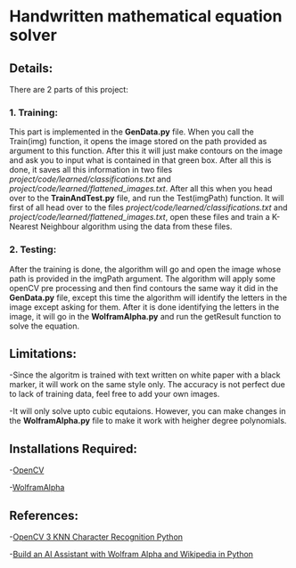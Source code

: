 # Handwritten mathematical equation solver

## Details: 

There are 2 parts of this project:

### 1. Training:

This part is implemented in the **GenData.py** file. When you call the Train(img) function, it opens the image stored on the path provided as argument to this function. After this it will just make contours on the image and ask you to input what is contained in that green box. After all this is done, it saves all this information in two files *project/code/learned/classifications.txt* and *project/code/learned/flattened_images.txt*. After all this when you head over to the **TrainAndTest.py** file, and run the Test(imgPath) function. It will first of all head over to the files *project/code/learned/classifications.txt* and *project/code/learned/flattened_images.txt*, open these files and train a K-Nearest Neighbour algorithm using the data from these files.

### 2. Testing:
After the training is done, the algorithm will go and open the image whose path is provided in the imgPath argument. The algorithm will apply some openCV pre processing and then find contours the same way it did in the **GenData.py** file, except this time the algorithm will identify the letters in the image except asking for them. After it is done identifying the letters in the image, it will go in the **WolframAlpha.py** and run the getResult function to solve the equation.

## Limitations:

-Since the algoritm is trained with text written on white paper with a black marker, it will work on the same style only. The accuracy is not perfect due to lack of training data, feel free to add your own images.

-It will only solve upto cubic equtaions. However, you can make changes in the **WolframAlpha.py** file to make it work with heigher degree polynomials.

## Installations Required:

-[OpenCV](https://opencv-python-tutroals.readthedocs.io/en/latest/py_tutorials/py_setup/py_setup_in_windows/py_setup_in_windows.html)

-[WolframAlpha](https://pypi.org/project/wolframalpha/)

## References:

-[OpenCV 3 KNN Character Recognition Python](https://github.com/MicrocontrollersAndMore/OpenCV_3_KNN_Character_Recognition_Python)

-[Build an AI Assistant with Wolfram Alpha and Wikipedia in Python](https://medium.com/@salisuwy/build-an-ai-assistant-with-wolfram-alpha-and-wikipedia-in-python-d9bc8ac838fe)
